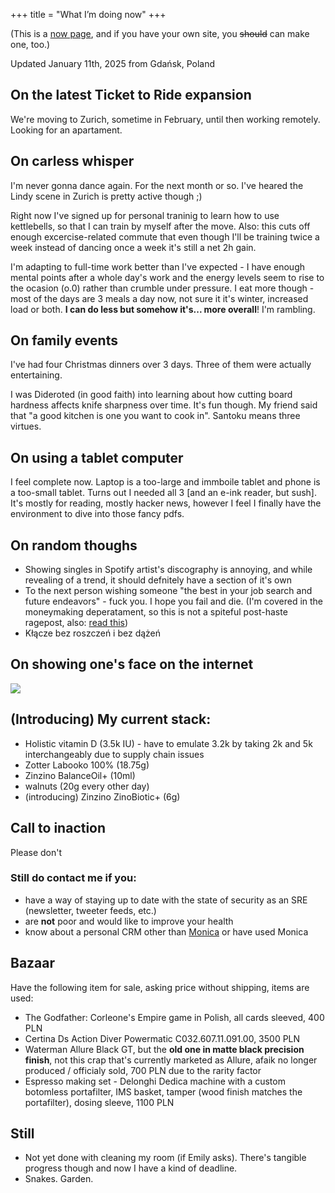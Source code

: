 +++
title = "What I’m doing now"
+++

(This is a [now page](https://nownownow.com/about), and if you have your own site, you ~~should~~ can make one, too.) 

Updated January 11th, 2025 from Gdańsk, Poland  

## On the latest Ticket to Ride expansion
We're moving to Zurich, sometime in February, until then working remotely. Looking for an apartament.

## On carless whisper
I'm never gonna dance again. For the next month or so. I've heared the Lindy scene in Zurich is pretty active though ;) 

Right now I've signed up for personal traninig to learn how to use kettlebells, so that I can train by myself after the move. Also: this cuts off enough excercise-related commute that even though I'll be training twice a week instead of dancing once a week it's still a net 2h gain.

I'm adapting to full-time work better than I've expected - I have enough mental points after a whole day's work and the energy levels seem to rise to the ocasion (o.0) rather than crumble under pressure. I eat more though - most of the days are 3 meals a day now, not sure it it's winter, increased load or both. **I can do less but somehow it's... more overall**! I'm rambling.

## On family events

I've had four Christmas dinners over 3 days. Three of them were actually entertaining.

I was Dideroted (in good faith) into learning about how cutting board hardness affects knife sharpness over time. It's fun though. My friend said that "a good kitchen is one you want to cook in". Santoku means three virtues.

## On using a tablet computer

I feel complete now. Laptop is a too-large and immboile tablet and phone is a too-small tablet. Turns out I needed all 3 [and an e-ink reader, but sush]. It's mostly for reading, mostly hacker news, however I feel I finally have the environment to dive into those fancy pdfs.

## On random thoughs
- Showing singles in Spotify artist's discography is annoying, and while revealing of a trend, it should defnitely have a section of it's own
- To the next person wishing someone "the best in your job search and future endeavors" - fuck you. I hope you fail and die. (I'm covered in the moneymaking deperatament, so this is not a spiteful post-haste ragepost, also: [read this](https://interviewing.io/blog/no-engineer-has-ever-sued-a-company-because-of-constructive-post-interview-feedback-so-why-dont-employers-do-it))
- Kłącze bez roszczeń i bez dążeń

## On showing one's face on the internet

![](/img/now/see-no-evil.jpg)

## (Introducing) My current stack:
- Holistic vitamin D (3.5k IU) - have to emulate 3.2k by taking 2k and 5k interchangeably due to supply chain issues
- Zotter Labooko 100% (18.75g)
- Zinzino BalanceOil+ (10ml)
- walnuts (20g every other day)
- (introducing) Zinzino ZinoBiotic+ (6g)

## Call to inaction
Please don't

### Still do contact me if you:
- have a way of staying up to date with the state of security as an SRE (newsletter, tweeter feeds, etc.)
- are **not** poor and would like to improve your health
- know about a personal CRM other than [Monica](https://www.monicahq.com) or have used Monica

## Bazaar
Have the following item for sale, asking price without shipping, items are used:
- The Godfather: Corleone's Empire game in Polish, all cards sleeved, 400 PLN 
- Certina Ds Action Diver Powermatic C032.607.11.091.00, 3500 PLN
- Waterman Allure Black GT, but the **old one in matte black precision finish**, not this crap that's currently marketed as Allure, afaik no longer produced / officialy sold, 700 PLN due to the rarity factor
- Espresso making set - Delonghi Dedica machine with a custom botomless portafilter, IMS basket, tamper (wood finish matches the portafilter), dosing sleeve, 1100 PLN

## Still
- Not yet done with cleaning my room (if Emily asks). There's tangible progress though and now I have a kind of deadline.
- Snakes. Garden.
